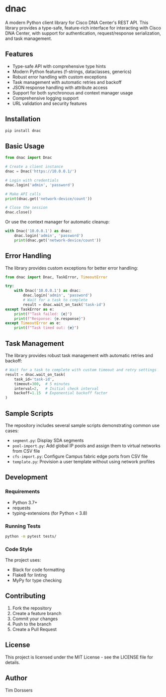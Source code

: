 # dnac

A modern Python client library for Cisco DNA Center's REST API. This library provides a type-safe, feature-rich interface for interacting with Cisco DNA Center, with support for authentication, request/response serialization, and task management.

## Features

- Type-safe API with comprehensive type hints
- Modern Python features (f-strings, dataclasses, generics)
- Robust error handling with custom exceptions
- Task management with automatic retries and backoff
- JSON response handling with attribute access
- Support for both synchronous and context manager usage
- Comprehensive logging support
- URL validation and security features

## Installation

```bash
pip install dnac
```

## Basic Usage

```python
from dnac import Dnac

# Create a client instance
dnac = Dnac('https://10.0.0.1/')

# Login with credentials
dnac.login('admin', 'password')

# Make API calls
print(dnac.get('network-device/count'))

# Close the session
dnac.close()
```

Or use the context manager for automatic cleanup:

```python
with Dnac('10.0.0.1') as dnac:
    dnac.login('admin', 'password')
    print(dnac.get('network-device/count'))
```

## Error Handling

The library provides custom exceptions for better error handling:

```python
from dnac import Dnac, TaskError, TimeoutError

try:
    with Dnac('10.0.0.1') as dnac:
        dnac.login('admin', 'password')
        # Wait for a task to complete
        result = dnac.wait_on_task('task-id')
except TaskError as e:
    print(f"Task failed: {e}")
    print(f"Response: {e.response}")
except TimeoutError as e:
    print(f"Task timed out: {e}")
```

## Task Management

The library provides robust task management with automatic retries and backoff:

```python
# Wait for a task to complete with custom timeout and retry settings
result = dnac.wait_on_task(
    task_id='task-id',
    timeout=300,  # 5 minutes
    interval=2,   # Initial check interval
    backoff=1.15  # Exponential backoff factor
)
```

## Sample Scripts

The repository includes several sample scripts demonstrating common use cases:

- `segment.py`: Display SDA segments
- `pool-import.py`: Add global IP pools and assign them to virtual networks from CSV file
- `cfs-import.py`: Configure Campus fabric edge ports from CSV file
- `template.py`: Provision a user template without using network profiles

## Development

### Requirements

- Python 3.7+
- requests
- typing-extensions (for Python < 3.8)

### Running Tests

```bash
python -m pytest tests/
```

### Code Style

The project uses:
- Black for code formatting
- Flake8 for linting
- MyPy for type checking

## Contributing

1. Fork the repository
2. Create a feature branch
3. Commit your changes
4. Push to the branch
5. Create a Pull Request

## License

This project is licensed under the MIT License - see the LICENSE file for details.

## Author

Tim Dorssers

